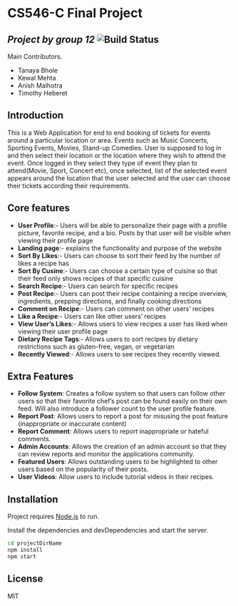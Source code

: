 # CS546-C Final Project
## _Project by group 12_    ![Build Status](https://travis-ci.org/joemccann/dillinger.svg?branch=master) 

Main Contributors.

- Tanaya Bhole
- Kewal Mehta
- Anish Malhotra
- Timothy Heberet

## Introduction

This is a Web Application for end to end booking of tickets for events around a particular location or area. Events such as Music Concerts, Sporting Events, Movies, Stand-up Comedies. User is supposed to log in and then select their location or the location where they wish to attend the event. Once logged in they select they type of event they plan to attend(Movie, Sport, Concert etc), once selected, list of the selected event appears around the location that the user selected and the user can choose their tickets according their requirements.

## Core features
- **User Profile**:- Users will be able to personalize their page with a profile picture, favorite recipe, and a bio. Posts by that user will be visible when viewing their profile page
- **Landing page**:- explains the functionality and purpose of the website
- **Sort By Likes**:- Users can choose to sort their feed by the number of likes a recipe has
- **Sort By Cusine**:- Users can choose a certain type of cuisine so that their feed only shows recipes of that specific cuisine
- **Search Recipe**:- Users can search for specific recipes
- **Post Recipe**:- Users can post their recipe containing a recipe overview, ingredients, prepping directions, and finally cooking directions
- **Comment on Recipe**:- Users can comment on other users’ recipes
- **Like a Recipe**:- Users can like other users’ recipes
- **View User’s Likes**:- Allows users to view recipes a user has liked when viewing their user profile page
- **Dietary Recipe Tags**:- Allows users to sort recipes by dietary restrictions such as gluten-free, vegan, or vegetarian
- **Recently Viewed**:- Allows users to see recipes they recently viewed.

## Extra Features

- **Follow System**: Creates a follow system so that users can follow other users so that their favorite chef’s post can be found easily on their own feed. Will also introduce a follower count to the user profile feature.
- **Report Post**: Allows users to report a post for misusing the post feature (inappropriate or inaccurate content)
- **Report Comment**: Allows users to report inappropriate or hateful comments.
- **Admin Accounts**: Allows the creation of an admin account so that they can review reports and monitor the applications community.
- **Featured Users**: Allows outstanding users to be highlighted to other users based on the popularity of their posts.
- **User Videos**: Allow users to include tutorial videos in their recipes.

## Installation

Project requires [Node.js](https://nodejs.org/) to run.

Install the dependencies and devDependencies and start the server.

```sh
cd projectDirName
npm install
npm start
```

## License

MIT
